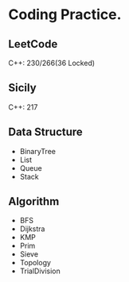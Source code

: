 # Coding Practice.

## LeetCode

C++: 230/266(36 Locked)

## Sicily

C++: 217 

## Data Structure

+ BinaryTree
+ List
+ Queue
+ Stack

## Algorithm

+ BFS
+ Dijkstra
+ KMP
+ Prim
+ Sieve
+ Topology
+ TrialDivision

  
